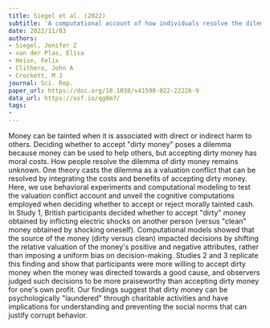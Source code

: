 ```yaml
---
title: Siegel et al. (2022)
subtitle: 'A computational account of how individuals resolve the dilemma of dirty money'
date: 2022/11/03
authors:
- Siegel, Jenifer Z
- van der Plas, Elisa
- Heise, Felix
- Clithero, John A
- Crockett, M J
journal: Sci. Rep.
paper_url: https://doi.org/10.1038/s41598-022-22226-9
data_url: https://osf.io/qg8m7/
tags:
- 
---
```


Money can be tainted when it is associated with direct or indirect harm to others. Deciding whether to accept "dirty money" poses a dilemma because money can be used to help others, but accepting dirty money has moral costs. How people resolve the dilemma of dirty money remains unknown. One theory casts the dilemma as a valuation conflict that can be resolved by integrating the costs and benefits of accepting dirty money. Here, we use behavioral experiments and computational modeling to test the valuation conflict account and unveil the cognitive computations employed when deciding whether to accept or reject morally tainted cash. In Study 1, British participants decided whether to accept "dirty" money obtained by inflicting electric shocks on another person (versus "clean" money obtained by shocking oneself). Computational models showed that the source of the money (dirty versus clean) impacted decisions by shifting the relative valuation of the money's positive and negative attributes, rather than imposing a uniform bias on decision-making. Studies 2 and 3 replicate this finding and show that participants were more willing to accept dirty money when the money was directed towards a good cause, and observers judged such decisions to be more praiseworthy than accepting dirty money for one's own profit. Our findings suggest that dirty money can be psychologically "laundered" through charitable activities and have implications for understanding and preventing the social norms that can justify corrupt behavior.
